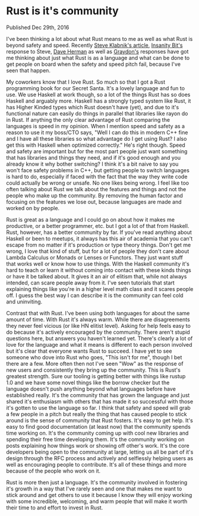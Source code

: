 # Rust is it's community
Published Dec 29th, 2016

I've been thinking a lot about what Rust means to me as well as what
Rust is beyond safety and speed. Recently [Steve Klabnik's article](http://words.steveklabnik.com/rust-is-more-than-safety),
[Insanity Bit's](http://insanitybit.github.io/2016/12/28/why-rust-introduction) response to Steve, [Dave Herman](https://thefeedbackloop.xyz/safety-is-rusts-fireflower/) as well as [Graydon's](http://graydon2.dreamwidth.org/247406.html)
responses have got me thinking about just what Rust is as a language
and what can be done to get people on board when the safety and speed
pitch fail, because I've seen that happen.

My coworkers know that I love Rust. So much so that I got a Rust programming
book for our Secret Santa. It's a lovely language and fun to use. We use
Haskell at work though, so a lot of the things Rust has so does Haskell
and arguably more. Haskell has a strongly typed system like Rust, it has
Higher Kinded types which Rust doesn't have (yet), and due to it's
functional nature can easily do things in parallel that libraries like
rayon do in Rust. If anything the only clear advantage of Rust
comparing the languages is speed in my opinion. When I mention speed and safety as a reason to use it my boss/CTO
says, "Well I can do this in modern C++ fine and I have all these libraries
so what advantage do I get using Rust? I also get this with Haskell when
optimized correctly." He's right though. Speed and safety are important but for the most part people
just want something that has libraries and things they need, and if it's good
enough and you already know it why bother switching? I think it's a bit naive
to say you won't face safety problems in C++, but getting people to switch
languages is hard to do, especially if faced with the fact that the way
they write code could actually be wrong or unsafe. No one likes being wrong.
I feel like too often talking about Rust we talk about the features and
things and not the people who make up the community. By removing the human
factor and focusing on the features we lose out, because languages are
made and worked on by people.

Rust is great as a language and I could go on about how it makes me
productive, or a better programmer, etc. but I got a lot of that from
Haskell. Rust, however, has a better community by far. If you've read
anything about Haskell or been to meetups, it always has this air of
academia that you can't escape from no matter if it's production or type
theory things. Don't get me wrong, I love that kind of stuff, but for
a lot of people they don't care about Lambda Calculus or Monads or
Lenses or Functors. They just want stuff that works well or know how to
use things. With the Haskell community it's hard to teach or learn it
without coming into contact with these kinds things or have it be talked
about. It gives it an air of elitism that, while not always intended,
can scare people away from it. I've seen tutorials that start
explaining things like you're in a higher level math class and it scares
people off. I guess the best way I can describe it is the community can
feel cold and uninviting.

Contrast that with Rust. I've been using both languages for about the
same amount of time. With Rust it's always warm. While there are
disagreements they never feel vicious (or like HN elitist level). Asking
for help feels easy to do because it's actively encouraged by the
community. There aren't stupid questions here, but answers you haven't
learned yet. There's clearly a lot of love for the language and what it
means is different to each person involved but it's clear that everyone
wants Rust to succeed. I have yet to see someone who dove into Rust who
goes, "This isn't for me", though I bet there are a few. More often then
not I've seen "Wow" as the response of new users and consistently they
bring up the community. This is Rust's greatest strength. Sure our
tooling is getting better with things like rustup 1.0 and we have some novel things
like the borrow checker but the language doesn't push anything beyond
what languages before have established really. It's the community that has
grown the language and just shared it's enthusiasm with others that has
made it so successful with those it's gotten to use the language so far. I think
that safety and speed will grab a few people in a pitch but really the
thing that has caused people to stick around is the sense of community
that Rust fosters. It's easy to get help. It's easy to find good documentation
(at least now) that the community spends time working on. It's the community
coming up with cool new libraries and spending their free time developing them.
It's the community working on posts explaining how things work or showing off
other's work. It's the core developers being open to the community at
large, letting us all be part of it's design through the RFC process and
actively and selflessly helping users as well as encouraging people to
contribute. It's all of these things and more because of the people
who work on it.

Rust is more then just a language. It's the community involved in
fostering it's growth in a way that I've rarely seen and one that makes
me want to stick around and get others to use it because I know they
will enjoy working with some incredible, welcoming, and warm people that
will make it worth their time to and effort to invest in Rust.
